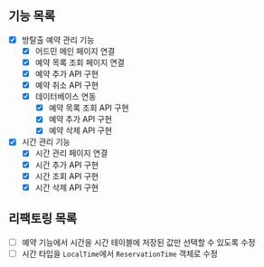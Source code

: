 ## 기능 목록

- [x] 방탈출 예약 관리 기능
  - [x] 어드민 메인 페이지 연결
  - [x] 예약 목록 조회 페이지 연결
  - [x] 예약 추가 API 구현
  - [x] 예약 취소 API 구현
  - [x] 데이터베이스 연동
    - [x] 예약 목록 조회 API 구현
    - [x] 예약 추가 API 구현
    - [x] 예약 삭제 API 구현
- [x] 시간 관리 기능
  - [x] 시간 관리 페이지 연결 
  - [x] 시간 추가 API 구현
  - [x] 시간 조회 API 구현
  - [x] 시간 삭제 API 구현

## 리팩토링 목록

- [ ] 예약 기능에서 시간을 시간 테이블에 저장된 값만 선택할 수 있도록 수정
- [ ] 시간 타입을 `LocalTime`에서 `ReservationTime` 객체로 수정
